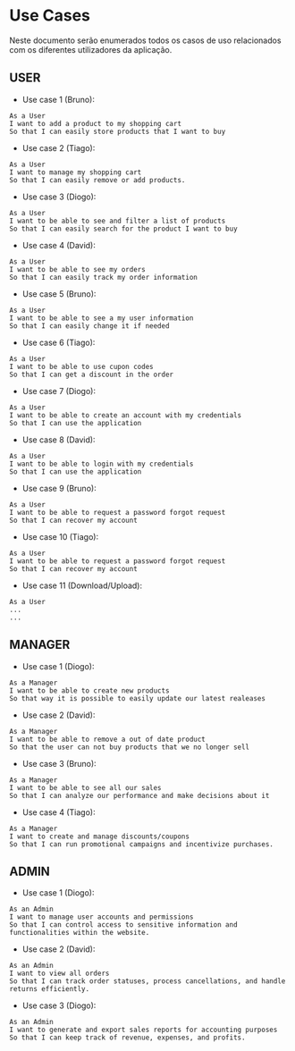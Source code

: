 # Use Cases
Neste documento serão enumerados todos os casos de uso relacionados com os diferentes utilizadores da aplicação.

## USER

- Use case 1 (Bruno):

```
As a User
I want to add a product to my shopping cart
So that I can easily store products that I want to buy
```

- Use case 2 (Tiago):

```
As a User
I want to manage my shopping cart
So that I can easily remove or add products.
```

- Use case 3 (Diogo):

```
As a User
I want to be able to see and filter a list of products
So that I can easily search for the product I want to buy
```

- Use case 4 (David):

```
As a User
I want to be able to see my orders
So that I can easily track my order information
```

- Use case 5 (Bruno):

```
As a User
I want to be able to see a my user information
So that I can easily change it if needed
```

- Use case 6 (Tiago):

```
As a User
I want to be able to use cupon codes
So that I can get a discount in the order
```

- Use case 7 (Diogo):

```
As a User
I want to be able to create an account with my credentials
So that I can use the application
```

- Use case 8 (David):

```
As a User
I want to be able to login with my credentials
So that I can use the application
```

- Use case 9 (Bruno):

```
As a User
I want to be able to request a password forgot request
So that I can recover my account
```

- Use case 10 (Tiago):

```
As a User
I want to be able to request a password forgot request
So that I can recover my account
```

- Use case 11 (Download/Upload):

```
As a User
...
...
```



## MANAGER

- Use case 1 (Diogo):

```
As a Manager
I want to be able to create new products
So that way it is possible to easily update our latest realeases
```

- Use case 2 (David):

```
As a Manager
I want to be able to remove a out of date product
So that the user can not buy products that we no longer sell
```

- Use case 3 (Bruno):

```
As a Manager
I want to be able to see all our sales
So that I can analyze our performance and make decisions about it
```

- Use case 4 (Tiago):

```
As a Manager
I want to create and manage discounts/coupons
So that I can run promotional campaigns and incentivize purchases.
```



## ADMIN

- Use case 1 (Diogo):

```
As an Admin
I want to manage user accounts and permissions
So that I can control access to sensitive information and functionalities within the website.
```

- Use case 2 (David):

```
As an Admin
I want to view all orders
So that I can track order statuses, process cancellations, and handle returns efficiently.
```

- Use case 3 (Diogo):

```
As an Admin
I want to generate and export sales reports for accounting purposes
So that I can keep track of revenue, expenses, and profits.
```